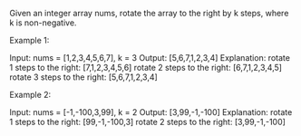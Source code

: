 Given an integer array nums, rotate the array to the right by k steps, where k is non-negative.

Example 1:

Input: nums = [1,2,3,4,5,6,7], k = 3 Output: [5,6,7,1,2,3,4] Explanation: rotate 1 steps to the right: [7,1,2,3,4,5,6] rotate 2 steps to the right: [6,7,1,2,3,4,5] rotate 3 steps to the right: [5,6,7,1,2,3,4]

Example 2:

Input: nums = [-1,-100,3,99], k = 2 Output: [3,99,-1,-100] Explanation: rotate 1 steps to the right: [99,-1,-100,3] rotate 2 steps to the right: [3,99,-1,-100]

